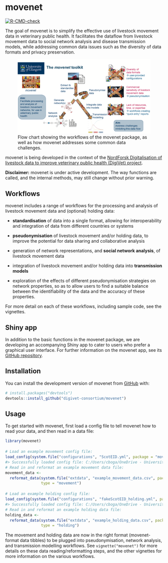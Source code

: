 
<!-- README.md is generated from README.Rmd. Please edit that file -->

# movenet

<!-- badges: start -->

[![R-CMD-check](https://github.com/digivet-consortium/movenet/actions/workflows/R-CMD-check.yaml/badge.svg)](https://github.com/digivet-consortium/movenet/actions/workflows/R-CMD-check.yaml)
<!-- badges: end -->

The goal of movenet is to simplify the effective use of livestock
movement data in veterinary public health. It facilitates the dataflow
from livestock movement data to social network analysis and disease
transmission models, while addressing common data issues such as the
diversity of data formats and privacy preservation.

<figure>
<img src="man/figures/movenet_summary.png"
alt="Flow chart showing the workflows of the movenet package, as well as how movenet addresses some common data challenges." />
<figcaption aria-hidden="true">Flow chart showing the workflows of the
movenet package, as well as how movenet addresses some common data
challenges.</figcaption>
</figure>

movenet is being developed in the context of the [NordForsk
Digitalisation of livestock data to improve veterinary public health
(DigiVet)
project](https://www.nordforsk.org/projects/digitalisation-livestock-data-improve-veterinary-public-health).

**Disclaimer:** movenet is under active development. The way functions
are called, and the internal methods, may still change without prior
warning.

## Workflows

movenet includes a range of workflows for the processing and analysis of
livestock movement data and (optional) holding data:

- **standardisation** of data into a single format, allowing for
  interoperability and integration of data from different countries or
  systems

- **pseudonymisation** of livestock movement and/or holding data, to
  improve the potential for data sharing and collaborative analysis

- generation of network representations, and **social network
  analysis**, of livestock movement data

- integration of livestock movement and/or holding data into
  **transmission models**

- exploration of the effects of different pseudonymisation strategies on
  network properties, so as to allow users to find a suitable balance
  between the identifiability of the data and the accuracy of these
  properties.

For more detail on each of these workflows, including sample code, see
the vignettes.

## Shiny app

In addition to the basic functions in the movenet package, we are
developing an accompanying Shiny app to cater to users who prefer a
graphical user interface. For further information on the movenet app,
see its [GitHub
repository](https://github.com/digivet-consortium/movenetapp).

## Installation

You can install the development version of movenet from
[GitHub](https://github.com/) with:

``` r
# install.packages("devtools")
devtools::install_github("digivet-consortium/movenet")
```

## Usage

To get started with movenet, first load a config file to tell movenet
how to read your data, and then read in a data file:

``` r
library(movenet)

# Load an example movement config file:
load_config(system.file("configurations", "ScotEID.yml", package = "movenet"))
#> Successfully loaded config file: C:/Users/cboga/OneDrive - University of Glasgow/Documents/R/win-library/4.1/movenet/configurations/ScotEID.yml
# Read in and reformat an example movement data file:
movement_data <- 
  reformat_data(system.file("extdata", "example_movement_data.csv", package = "movenet"),
                type = "movement")

# Load an example holding config file:
load_config(system.file("configurations", "fakeScotEID_holding.yml", package = "movenet")) 
#> Successfully loaded config file: C:/Users/cboga/OneDrive - University of Glasgow/Documents/R/win-library/4.1/movenet/configurations/fakeScotEID_holding.yml
# Read in and reformat an example holding data file:
holding_data <- 
  reformat_data(system.file("extdata", "example_holding_data.csv", package = "movenet"),
                type = "holding")
```

The movement and holding data are now in the right format
(movenet-format data tibbles) to be plugged into pseudonymisation,
network analysis, and transmission modelling workflows. See
`vignette("movenet")` for more details on these data
reading/reformatting steps, and the other vignettes for more information
on the various workflows.
